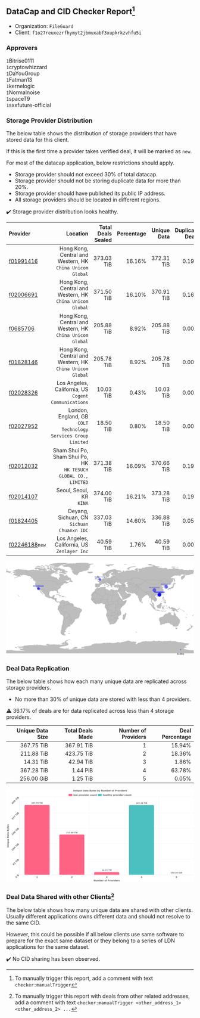 ## DataCap and CID Checker Report[^1]
 - Organization: `FileGuard`
 - Client: `f1o27reuxezrfhymyt2jbmuxabf3xupkrkzvhfu5i`
### Approvers
`1`Bitrise0111<br/>`1`cryptowhizzard<br/>`1`DaYouGroup<br/>`1`Fatman13<br/>`1`kernelogic<br/>`1`Normalnoise<br/>`1`spaceT9<br/>`1`sxxfuture-official

### Storage Provider Distribution
The below table shows the distribution of storage providers that have stored data for this client.

If this is the first time a provider takes verified deal, it will be marked as `new`.

For most of the datacap application, below restrictions should apply.
 - Storage provider should not exceed 30% of total datacap.
 - Storage provider should not be storing duplicate data for more than 20%.
 - Storage provider should have published its public IP address.
 - All storage providers should be located in different regions.

✔️ Storage provider distribution looks healthy.

| Provider                                                    |                                                           Location | Total Deals Sealed | Percentage | Unique Data | Duplicate Deals |
| :---------------------------------------------------------- | -----------------------------------------------------------------: | -----------------: | ---------: | ----------: | --------------: |
| [f01991416](https://filfox.info/en/address/f01991416)       |       Hong Kong, Central and Western, HK<br/>`China Unicom Global` |         373.03 TiB |     16.16% |  372.31 TiB |           0.19% |
| [f02006691](https://filfox.info/en/address/f02006691)       |       Hong Kong, Central and Western, HK<br/>`China Unicom Global` |         371.50 TiB |     16.10% |  370.91 TiB |           0.16% |
| [f0685706](https://filfox.info/en/address/f0685706)         |       Hong Kong, Central and Western, HK<br/>`China Unicom Global` |         205.88 TiB |      8.92% |  205.88 TiB |           0.00% |
| [f01828146](https://filfox.info/en/address/f01828146)       |       Hong Kong, Central and Western, HK<br/>`China Unicom Global` |         205.78 TiB |      8.92% |  205.78 TiB |           0.00% |
| [f02028326](https://filfox.info/en/address/f02028326)       |            Los Angeles, California, US<br/>`Cogent Communications` |          10.03 TiB |      0.43% |   10.03 TiB |           0.00% |
| [f02027952](https://filfox.info/en/address/f02027952)       |   London, England, GB<br/>`COLT Technology Services Group Limited` |          18.50 TiB |      0.80% |   18.50 TiB |           0.00% |
| [f02012032](https://filfox.info/en/address/f02012032)       | Sham Shui Po, Sham Shui Po, HK<br/>`HK TESUCH GLOBAL CO., LIMITED` |         371.38 TiB |     16.09% |  370.66 TiB |           0.19% |
| [f02014107](https://filfox.info/en/address/f02014107)       |                                        Seoul, Seoul, KR<br/>`KINX` |         374.00 TiB |     16.21% |  373.28 TiB |           0.19% |
| [f01824405](https://filfox.info/en/address/f01824405)       |                      Deyang, Sichuan, CN<br/>`Sichuan Chuanxn IDC` |         337.03 TiB |     14.60% |  336.88 TiB |           0.05% |
| [f02246188](https://filfox.info/en/address/f02246188)`new`  |                     Los Angeles, California, US<br/>`Zenlayer Inc` |          40.59 TiB |      1.76% |   40.59 TiB |           0.00% |

<img src="https://raw.githubusercontent.com/data-preservation-programs/filplus-checker-assets/main/filecoin-project/filecoin-plus-large-datasets/issues/1711/1690528670638.png"/>

### Deal Data Replication
The below table shows how each many unique data are replicated across storage providers.

- No more than 30% of unique data are stored with less than 4 providers.

⚠️ 36.17% of deals are for data replicated across less than 4 storage providers.

| Unique Data Size | Total Deals Made | Number of Providers | Deal Percentage |
| ---------------: | ---------------: | ------------------: | --------------: |
|       367.75 TiB |       367.91 TiB |                   1 |          15.94% |
|       211.88 TiB |       423.75 TiB |                   2 |          18.36% |
|        14.31 TiB |        42.94 TiB |                   3 |           1.86% |
|       367.28 TiB |         1.44 PiB |                   4 |          63.78% |
|       256.00 GiB |         1.25 TiB |                   5 |           0.05% |

<img src="https://raw.githubusercontent.com/data-preservation-programs/filplus-checker-assets/main/filecoin-project/filecoin-plus-large-datasets/issues/1711/1690528671678.png"/>

### Deal Data Shared with other Clients[^3]
The below table shows how many unique data are shared with other clients.
Usually different applications owns different data and should not resolve to the same CID.

However, this could be possible if all below clients use same software to prepare for the exact same dataset or they belong to a series of LDN applications for the same dataset.

✔️ No CID sharing has been observed.

[^1]: To manually trigger this report, add a comment with text `checker:manualTrigger`

[^2]: Deals from those addresses are combined into this report as they are specified with `checker:manualTrigger`

[^3]: To manually trigger this report with deals from other related addresses, add a comment with text `checker:manualTrigger <other_address_1> <other_address_2> ...`
